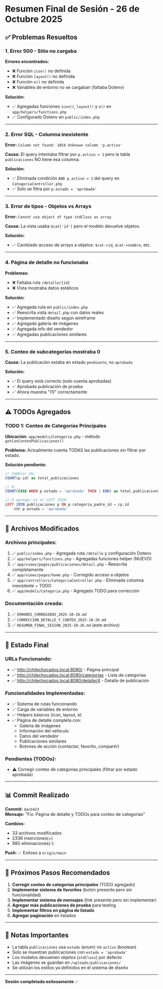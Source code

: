 # Resumen Final de Sesión - 26 de Octubre 2025

## ✅ Problemas Resueltos

### 1. Error 500 - Sitio no cargaba
**Errores encontrados:**
- ❌ Función `icon()` no definida
- ❌ Función `layout()` no definida  
- ❌ Función `e()` no definida
- ❌ Variables de entorno no se cargaban (faltaba Dotenv)

**Solución:**
- ✅ Agregadas funciones `icon()`, `layout()` y `e()` en `app/helpers/functions.php`
- ✅ Configurado Dotenv en `public/index.php`

---

### 2. Error SQL - Columna inexistente
**Error:** `Column not found: 1054 Unknown column 'p.activo'`

**Causa:** El query intentaba filtrar por `p.activo = 1` pero la tabla `publicaciones` NO tiene esa columna.

**Solución:**
- ✅ Eliminada condición `AND p.activo = 1` del query en `CategoriaController.php`
- ✅ Solo se filtra por `p.estado = 'aprobada'`

---

### 3. Error de tipos - Objetos vs Arrays
**Error:** `Cannot use object of type stdClass as array`

**Causa:** La vista usaba `$cat['id']` pero el modelo devuelve objetos.

**Solución:**
- ✅ Cambiado acceso de arrays a objetos: `$cat->id`, `$cat->nombre`, etc.

---

### 4. Página de detalle no funcionaba
**Problemas:**
- ❌ Faltaba ruta `/detalle/{id}`
- ❌ Vista mostraba datos estáticos

**Solución:**
- ✅ Agregada ruta en `public/index.php`
- ✅ Reescrita vista `detail.php` con datos reales
- ✅ Implementado diseño según wireframe
- ✅ Agregada galería de imágenes
- ✅ Agregada info del vendedor
- ✅ Agregadas publicaciones similares

---

### 5. Conteo de subcategorías mostraba 0
**Causa:** La publicación estaba en estado `pendiente`, no `aprobada`

**Solución:**
- ✅ El query está correcto (solo cuenta aprobadas)
- ✅ Aprobada publicación de prueba
- ✅ Ahora muestra "(1)" correctamente

---

## ⚠️ TODOs Agregados

### TODO 1: Conteo de Categorías Principales
**Ubicación:** `app/models/Categoria.php` - método `getConConteoPublicaciones()`

**Problema:** Actualmente cuenta TODAS las publicaciones sin filtrar por estado.

**Solución pendiente:**
```php
// Cambiar de:
COUNT(p.id) as total_publicaciones

// A:
COUNT(CASE WHEN p.estado = 'aprobada' THEN 1 END) as total_publicaciones

// O agregar en el LEFT JOIN:
LEFT JOIN publicaciones p ON p.categoria_padre_id = cp.id 
    AND p.estado = 'aprobada'
```

---

## 📁 Archivos Modificados

### Archivos principales:
1. ✅ `public/index.php` - Agregada ruta `/detalle` y configuración Dotenv
2. ✅ `app/helpers/functions.php` - Agregadas funciones helper (NUEVO)
3. ✅ `app/views/pages/publicaciones/detail.php` - Reescrita completamente
4. ✅ `app/views/pages/home.php` - Corregido acceso a objetos
5. ✅ `app/controllers/CategoriaController.php` - Eliminada columna inexistente + TODO
6. ✅ `app/models/Categoria.php` - Agregado TODO para corrección

### Documentación creada:
1. ✅ `ERRORES_CORREGIDOS_2025-10-26.md`
2. ✅ `CORRECCION_DETALLE_Y_CONTEO_2025-10-26.md`
3. ✅ `RESUMEN_FINAL_SESION_2025-10-26.md` (este archivo)

---

## 🚀 Estado Final

### URLs Funcionando:
- ✅ http://chilechocados.local:8080/ - Página principal
- ✅ http://chilechocados.local:8080/categorias - Lista de categorías
- ✅ http://chilechocados.local:8080/detalle/4 - Detalle de publicación

### Funcionalidades Implementadas:
- ✅ Sistema de rutas funcionando
- ✅ Carga de variables de entorno
- ✅ Helpers básicos (icon, layout, e)
- ✅ Página de detalle completa con:
  - Galería de imágenes
  - Información del vehículo
  - Datos del vendedor
  - Publicaciones similares
  - Botones de acción (contactar, favorito, compartir)

### Pendientes (TODOs):
- ⚠️ Corregir conteo de categorías principales (filtrar por estado aprobada)

---

## 📊 Commit Realizado

**Commit:** `dacb423`  
**Mensaje:** "Fix: Página de detalle y TODOs para conteo de categorías"

**Cambios:**
- 33 archivos modificados
- 2336 inserciones(+)
- 985 eliminaciones(-)

**Push:** ✅ Exitoso a `origin/main`

---

## 🎯 Próximos Pasos Recomendados

1. **Corregir conteo de categorías principales** (TODO agregado)
2. **Implementar sistema de favoritos** (botón presente pero sin funcionalidad)
3. **Implementar sistema de mensajes** (link presente pero sin implementar)
4. **Agregar más publicaciones de prueba** para testing
5. **Implementar filtros en página de listado**
6. **Agregar paginación** en listados

---

## 📝 Notas Importantes

- La tabla `publicaciones` usa `estado` (enum) no `activo` (boolean)
- Solo se muestran publicaciones con `estado = 'aprobada'`
- Los modelos devuelven objetos (`stdClass`) por defecto
- Las imágenes se guardan en `/uploads/publicaciones/`
- Se utilizan los estilos ya definidos en el sistema de diseño

---

**Sesión completada exitosamente** ✅
